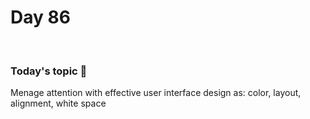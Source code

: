 # Day 86

&nbsp;

### Today's topic 🎯
Menage attention with effective user interface design as: color, layout, alignment, white space
